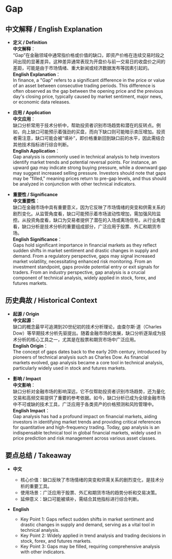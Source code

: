 # Gap

## 中文解释 / English Explanation

* **定义 / Definition**  
  **中文解释**：  
  “Gap”在金融领域中通常指价格或价值的缺口，即资产价格在连续交易时段之间出现的显著差异。这种差异通常表现为开盘价与前一交易日的收盘价之间的差距，可能是由于市场情绪、重大新闻或经济数据发布等因素引起的。  
  **English Explanation**：  
  In finance, a "Gap" refers to a significant difference in the price or value of an asset between consecutive trading periods. This difference is often observed as the gap between the opening price and the previous day's closing price, typically caused by market sentiment, major news, or economic data releases.

* **应用 / Application**  
  **中文应用**：  
  缺口分析常用于技术分析中，帮助投资者识别市场趋势和潜在的反转点。例如，向上缺口可能预示着强劲的买盘，而向下缺口则可能暗示卖压增加。投资者需注意，缺口可能会被“填补”，即价格重新回到缺口前的水平，因此需结合其他技术指标进行综合判断。  
  **English Application**：  
  Gap analysis is commonly used in technical analysis to help investors identify market trends and potential reversal points. For instance, an upward gap may indicate strong buying pressure, while a downward gap may suggest increased selling pressure. Investors should note that gaps may be "filled," meaning prices return to pre-gap levels, and thus should be analyzed in conjunction with other technical indicators.

* **重要性 / Significance**  
  **中文重要性**：  
  缺口在金融市场中具有重要意义，因为它反映了市场情绪的突变和供需关系的剧烈变化。从监管角度看，缺口可能预示着市场波动性增加，需加强风险监控。从投资角度看，缺口为交易者提供了潜在的入场或离场信号。从行业角度看，缺口分析是技术分析的重要组成部分，广泛应用于股票、外汇和期货市场。  
  **English Significance**：  
  Gaps hold significant importance in financial markets as they reflect sudden shifts in market sentiment and drastic changes in supply and demand. From a regulatory perspective, gaps may signal increased market volatility, necessitating enhanced risk monitoring. From an investment standpoint, gaps provide potential entry or exit signals for traders. From an industry perspective, gap analysis is a crucial component of technical analysis, widely applied in stock, forex, and futures markets.

## 历史典故 / Historical Context

* **起源 / Origin**  
  **中文起源**：  
  缺口的概念最早可追溯到20世纪初的技术分析理论，由查尔斯·道（Charles Dow）等早期技术分析先驱提出。随着金融市场的发展，缺口分析逐渐成为技术分析的核心工具之一，尤其是在股票和期货市场中广泛应用。  
  **English Origin**：  
  The concept of gaps dates back to the early 20th century, introduced by pioneers of technical analysis such as Charles Dow. As financial markets evolved, gap analysis became a core tool in technical analysis, particularly widely used in stock and futures markets.

* **影响 / Impact**  
  **中文影响**：  
  缺口分析对金融市场的影响深远，它不仅帮助投资者识别市场趋势，还为量化交易和高频交易提供了重要的参考依据。如今，缺口分析已成为全球金融市场中不可或缺的技术工具，广泛应用于各类资产的价格预测和风险管理中。  
  **English Impact**：  
  Gap analysis has had a profound impact on financial markets, aiding investors in identifying market trends and providing critical references for quantitative and high-frequency trading. Today, gap analysis is an indispensable technical tool in global financial markets, widely used in price prediction and risk management across various asset classes.

## 要点总结 / Takeaway

* **中文**  
  - 核心价值：缺口反映了市场情绪的突变和供需关系的剧烈变化，是技术分析的重要工具。  
  - 使用场景：广泛应用于股票、外汇和期货市场的趋势分析和交易决策。  
  - 延伸意义：缺口可能被填补，需结合其他指标进行综合判断。

* **English**  
  - Key Point 1: Gaps reflect sudden shifts in market sentiment and drastic changes in supply and demand, serving as a vital tool in technical analysis.  
  - Key Point 2: Widely applied in trend analysis and trading decisions in stock, forex, and futures markets.  
  - Key Point 3: Gaps may be filled, requiring comprehensive analysis with other indicators.